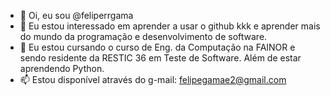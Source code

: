 - 👋 Oi, eu sou @feliperrgama
- 👀 Eu estou interessado em aprender a usar o github kkk e aprender mais do mundo da programação e desenvolvimento de software.
- 🌱 Eu estou cursando o curso de Eng. da Computação na FAINOR e sendo residente da RESTIC 36 em Teste de Software. Além de estar aprendendo Python.
- 📫 Estou disponível através do g-mail: felipegamae2@gmail.com
